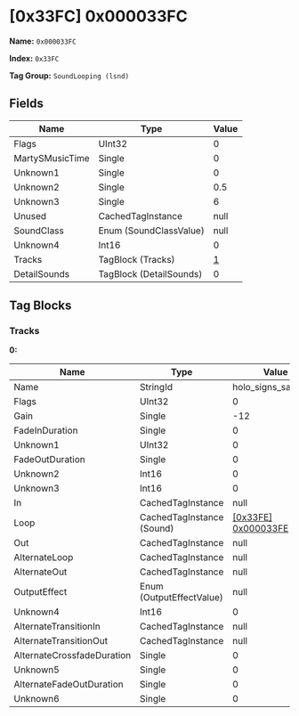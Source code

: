 # [0x33FC] 0x000033FC

**Name:** ```0x000033FC```

**Index:** ```0x33FC```

**Tag Group:** ```SoundLooping (lsnd)```

## Fields

Name	| Type	| Value
---	|---	|---	|
Flags	|UInt32	|0
MartySMusicTime	|Single	|0
Unknown1	|Single	|0
Unknown2	|Single	|0.5
Unknown3	|Single	|6
Unused	|CachedTagInstance	|null
SoundClass	|Enum (SoundClassValue)	|null
Unknown4	|Int16	|0
Tracks	|TagBlock (Tracks)	|[1](#tracks)
DetailSounds	|TagBlock (DetailSounds)	|0


## Tag Blocks

### Tracks

**0:**

Name	| Type	| Value
---	|---	|---	|
Name	|StringId	|holo_signs_salvation
Flags	|UInt32	|0
Gain	|Single	|-12
FadeInDuration	|Single	|0
Unknown1	|UInt32	|0
FadeOutDuration	|Single	|0
Unknown2	|Int16	|0
Unknown3	|Int16	|0
In	|CachedTagInstance	|null
Loop	|CachedTagInstance (Sound)	|[[0x33FE] 0x000033FE](../Sound/33FE.md)
Out	|CachedTagInstance	|null
AlternateLoop	|CachedTagInstance	|null
AlternateOut	|CachedTagInstance	|null
OutputEffect	|Enum (OutputEffectValue)	|null
Unknown4	|Int16	|0
AlternateTransitionIn	|CachedTagInstance	|null
AlternateTransitionOut	|CachedTagInstance	|null
AlternateCrossfadeDuration	|Single	|0
Unknown5	|Single	|0
AlternateFadeOutDuration	|Single	|0
Unknown6	|Single	|0


